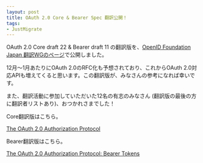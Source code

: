 ```yaml
---
layout: post
title: OAuth 2.0 Core & Bearer Spec 翻訳公開！
tags:
- JustMigrate
---
```

<p>OAuth 2.0 Core draft 22 &amp; Bearer draft 11 の翻訳版を、<a href="http://openid-foundation-japan.github.com/">OpenID Foundation Japan 翻訳WGのページ</a>で公開しました。</p>
<p>12月〜1月あたりにOAuth 2.0のRFC化も予想されており、これからOAuth 2.0対応APIも増えてくると思います。この翻訳版が、みなさんの参考になれば幸いです。</p>
<p>また、翻訳活動に参加していただいた12名の有志のみなさん (翻訳版の最後の方に翻訳者リストあり)、おつかれさまでした！</p>

<p>Core翻訳版はこちら。</p>
<p><a href="http://openid-foundation-japan.github.com/draft-ietf-oauth-v2-draft22.ja.html">The OAuth 2.0 Authorization Protocol</a></p>
<p>Bearer翻訳版はこちら。</p>
<p><a href="http://openid-foundation-japan.github.com/draft-ietf-oauth-v2-bearer-draft11.ja.html">The OAuth 2.0 Authorization Protocol: Bearer Tokens</a></p>

